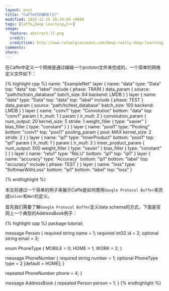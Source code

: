 ```yaml
---
layout: post
title: "Caffe代码解析(2)"
modified: 2015-12-25 20:24:49 +0800
tags: [Caffe,Deep Learning,C++]
image:
  feature: abstract-17.png
  credit: 
  creditlink: http://www.rafaelgrossmann.com/deep-really-deep-learning/ 
comments: 
share: 
---
```


在Caffe中定义一个网络是通过编辑一个prototxt文件来完成的，一个简单的网络定义文件如下：

{% highlight cpp %}
name: "ExampleNet"
layer {
  name: "data"
  type: "Data"
  top: "data"
  top: "label"
  include {
    phase: TRAIN
  }
  data_param {
    source: "path/to/train_database"
    batch_size: 64
    backend: LMDB
  }
}
layer {
  name: "data"
  type: "Data"
  top: "data"
  top: "label"
  include {
    phase: TEST
  }
  data_param {
    source: "path/to/test_database"
    batch_size: 100
    backend: LMDB
  }
}
layer {
  name: "conv1"
  type: "Convolution"
  bottom: "data"
  top: "conv1"
  param {
    lr_mult: 1
  }
  param {
    lr_mult: 2
  }
  convolution_param {
    num_output: 20
    kernel_size: 5
    stride: 1
    weight_filler {
      type: "xavier"
    }
    bias_filler {
      type: "constant"
    }
  }
}
layer {
  name: "pool1"
  type: "Pooling"
  bottom: "conv1"
  top: "pool1"
  pooling_param {
    pool: MAX
    kernel_size: 2
    stride: 2
  }
}
layer {
  name: "ip1"
  type: "InnerProduct"
  bottom: "pool1"
  top: "ip1"
  param {
    lr_mult: 1
  }
  param {
    lr_mult: 2
  }
  inner_product_param {
    num_output: 500
    weight_filler {
      type: "xavier"
    }
    bias_filler {
      type: "constant"
    }
  }
}
layer {
  name: "relu1"
  type: "ReLU"
  bottom: "ip1"
  top: "ip1"
}
layer {
  name: "accuracy"
  type: "Accuracy"
  bottom: "ip1"
  bottom: "label"
  top: "accuracy"
  include {
    phase: TEST
  }
}
layer {
  name: "loss"
  type: "SoftmaxWithLoss"
  bottom: "ip1"
  bottom: "label"
  top: "loss"
}

{% endhighlight %}

本文将通过一个简单的例子来展示Caffe是如何使用`Google Protocol Buffer`来完成`Solver`和`Net`的定义。

首先我们需要了解`Google Protocol Buffer`定义data schema的方式，下面是官网上一个典型的AddressBook例子：

{% highlight cpp %}
package tutorial;

message Person {
  required string name = 1;
  required int32 id = 2;
  optional string email = 3;

  enum PhoneType {
    MOBILE = 0;
    HOME = 1;
    WORK = 2;
  }

  message PhoneNumber {
    required string number = 1;
    optional PhoneType type = 2 [default = HOME];
  }

  repeated PhoneNumber phone = 4;
}

message AddressBook {
  repeated Person person = 1;
}
{% endhighlight %}